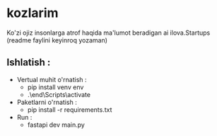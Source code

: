 # kozlarim
Ko'zi ojiz insonlarga atrof haqida ma'lumot beradigan ai ilova.Startups (readme faylini keyinroq yozaman)

## Ishlatish :
* Vertual muhit o'rnatish :
    * pip install venv env
    * .\end\Scripts\activate
* Paketlarni o'rnatish :
   * pip install -r requirements.txt
* Run :
   * fastapi dev main.py
